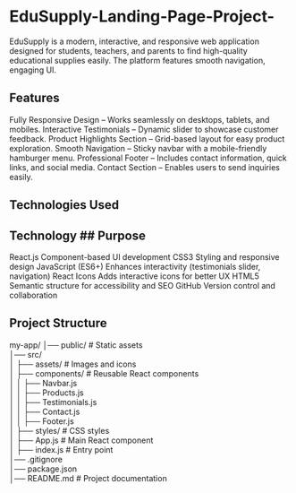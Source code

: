# EduSupply-Landing-Page-Project-

EduSupply is a modern, interactive, and responsive web application designed for students, teachers, and parents to find high-quality educational supplies easily. The platform features smooth navigation, engaging UI.

##  Features
 Fully Responsive Design – Works seamlessly on desktops, tablets, and mobiles.
 Interactive Testimonials – Dynamic slider to showcase customer feedback.
 Product Highlights Section – Grid-based layout for easy product exploration.
 Smooth Navigation – Sticky navbar with a mobile-friendly hamburger menu.
 Professional Footer – Includes contact information, quick links, and social media.
 Contact Section – Enables users to send inquiries easily.

 ## Technologies Used

## Technology	                      ## Purpose
React.js	                          Component-based UI development
CSS3	                              Styling and responsive design
JavaScript (ES6+)	                  Enhances interactivity (testimonials slider, navigation)
React Icons	                        Adds interactive icons for better UX
HTML5	                              Semantic structure for accessibility and SEO
GitHub	                            Version control and collaboration

## Project Structure

my-app/
│── public/                # Static assets  
│── src/  
│   ├── assets/            # Images and icons  
│   ├── components/        # Reusable React components  
│   │   ├── Navbar.js  
│   │   ├── Products.js  
│   │   ├── Testimonials.js  
│   │   ├── Contact.js  
│   │   ├── Footer.js  
│   ├── styles/            # CSS styles  
│   ├── App.js             # Main React component  
│   ├── index.js           # Entry point  
│── .gitignore  
│── package.json  
│── README.md              # Project documentation  
